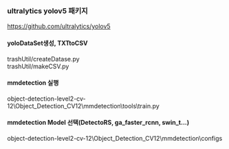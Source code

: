 ### ultralytics yolov5 패키지
https://github.com/ultralytics/yolov5

#### yoloDataSet생성, TXTtoCSV  
trashUtil/createDatase.py  
trashUtil/makeCSV.py

#### mmdetection 실행
object-detection-level2-cv-12\Object_Detection_CV12\mmdetection\tools\train.py

#### mmdetection Model 선택(DetectoRS, ga_faster_rcnn, swin_t...)
object-detection-level2-cv-12\Object_Detection_CV12\mmdetection\configs